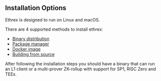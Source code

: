 ## Installation Options


Ethrex is designed to run on Linux and macOS.

There are 4 supported methods to install ethrex:

- [Binary distribution](./binary_distribution.md)
- [Package manager](./package_manager.md)
- [Docker image](./docker_images.md)
- [Building from source](./building_from_source.md)

After following the installation steps you should have a binary that can run an L1 client or a multi-prover ZK-rollup with support for SP1, RISC Zero and TEEs.
